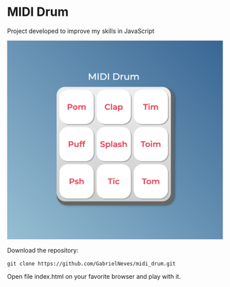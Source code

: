 <h1>MIDI Drum</h1>

Project developed to improve my skills in JavaScript

![MIDI Drum](https://github.com/GabrielNeves/midi_drum/blob/master/images/thumbnail.png)

Download the repository:
```
git clone https://github.com/GabrielNeves/midi_drum.git
```

Open file index.html on your favorite browser and play with it.


